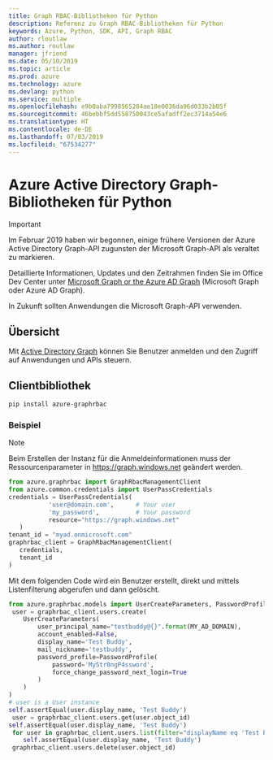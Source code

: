 ```yaml
---
title: Graph RBAC-Bibliotheken für Python
description: Referenz zu Graph RBAC-Bibliotheken für Python
keywords: Azure, Python, SDK, API, Graph RBAC
author: rloutlaw
ms.author: routlaw
manager: jfriend
ms.date: 05/10/2019
ms.topic: article
ms.prod: azure
ms.technology: azure
ms.devlang: python
ms.service: multiple
ms.openlocfilehash: e9b0aba7998565284ae18e0036da96d033b2b05f
ms.sourcegitcommit: 46bebbf5dd558750043ce5afadff2ec3714a54e6
ms.translationtype: HT
ms.contentlocale: de-DE
ms.lasthandoff: 07/03/2019
ms.locfileid: "67534277"
---
```

# <a name="azure-active-directory-graph-libraries-for-python"></a>Azure Active Directory Graph-Bibliotheken für Python

> [!IMPORTANT]
>
> Im Februar 2019 haben wir begonnen, einige frühere Versionen der Azure Active Directory Graph-API zugunsten der Microsoft Graph-API als veraltet zu markieren. 
>
> Detaillierte Informationen, Updates und den Zeitrahmen finden Sie im Office Dev Center unter [Microsoft Graph or the Azure AD Graph](https://dev.office.com/blogs/microsoft-graph-or-azure-ad-graph) (Microsoft Graph oder Azure AD Graph).
>
> In Zukunft sollten Anwendungen die Microsoft Graph-API verwenden. 

## <a name="overview"></a>Übersicht 

Mit [Active Directory Graph](/azure/active-directory/develop/active-directory-graph-api) können Sie Benutzer anmelden und den Zugriff auf Anwendungen und APIs steuern.    

## <a name="client-library"></a>Clientbibliothek   

 ```bash    
pip install azure-graphrbac 
``` 

### <a name="example"></a>Beispiel 
> [!NOTE]   
> Beim Erstellen der Instanz für die Anmeldeinformationen muss der Ressourcenparameter in https://graph.windows.net geändert werden.    
 ```python  
from azure.graphrbac import GraphRbacManagementClient   
from azure.common.credentials import UserPassCredentials    
 credentials = UserPassCredentials( 
            'user@domain.com',      # Your user 
            'my_password',          # Your password 
            resource="https://graph.windows.net"    
    )   
 tenant_id = "myad.onmicrosoft.com" 
 graphrbac_client = GraphRbacManagementClient(  
    credentials,    
    tenant_id   
)   
``` 
Mit dem folgenden Code wird ein Benutzer erstellt, direkt und mittels Listenfilterung abgerufen und dann gelöscht.   
```python   
from azure.graphrbac.models import UserCreateParameters, PasswordProfile    
 user = graphrbac_client.users.create(  
    UserCreateParameters(   
        user_principal_name="testbuddy@{}".format(MY_AD_DOMAIN),    
        account_enabled=False,  
        display_name='Test Buddy',  
        mail_nickname='testbuddy',  
        password_profile=PasswordProfile(   
            password='MyStr0ngP4ssword',    
            force_change_password_next_login=True   
        )   
    )   
)   
# user is a User instance   
self.assertEqual(user.display_name, 'Test Buddy')   
 user = graphrbac_client.users.get(user.object_id)  
self.assertEqual(user.display_name, 'Test Buddy')   
 for user in graphrbac_client.users.list(filter="displayName eq 'Test Buddy'"): 
    self.assertEqual(user.display_name, 'Test Buddy')   
 graphrbac_client.users.delete(user.object_id)  
```
